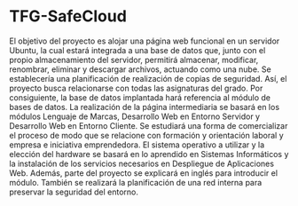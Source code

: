 # TFG-SafeCloud

El objetivo del proyecto es alojar una página web funcional en un servidor Ubuntu, la cual 
estará integrada a una base de datos que, junto con el propio almacenamiento del servidor, permitirá 
almacenar, modificar, renombrar, eliminar y descargar archivos, actuando como una nube. Se 
establecería una planificación de realización de copias de seguridad. Así, el proyecto busca 
relacionarse con todas las asignaturas del grado. Por consiguiente, la base de datos implantada hará 
referencia al módulo de bases de datos. La realización de la página intermediaria se basará en los 
módulos Lenguaje de Marcas, Desarrollo Web en Entorno Servidor y Desarrollo Web en Entorno 
Cliente. Se estudiará una forma de comercializar el proceso de modo que se relacione con formación 
y orientación laboral y empresa e iniciativa emprendedora. El sistema operativo a utilizar y la elección 
del hardware se basará en lo aprendido en Sistemas Informáticos y la instalación de los servicios 
necesarios en Despliegue de Aplicaciones Web. Además, parte del proyecto se explicará en inglés 
para introducir el módulo. También se realizará la planificación de una red interna para preservar la 
seguridad del entorno.
